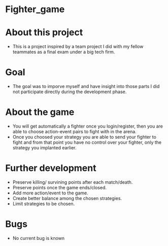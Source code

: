 # Fighter_game

# About this project
 - This is a project inspired by a team project I did with my fellow teammates as a final exam under a big tech firm.

# Goal
 - The goal was to imporve myself and have insight into those parts I did not participate directly during the development phase.

# About the game
 - You will get automatically a fighter once you login/register, then you are able to choose action-event pairs to fight with in the arena.
 - Once you choosed your strategy you are able to send your fighter to fight and from that point you have no control over your fighter, only the strategy you implanted earlier.

# Further development
 - Preserve killing/ survining points after each match/death.
 - Preserve points once the game ends/closed.
 - Add more action/event to the game.
 - Create better balance among the chosen strategies.
 - Limit strategies to be chosen.

# Bugs
 - No current bug is known
